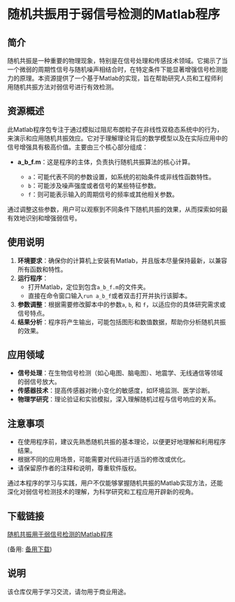 # 随机共振用于弱信号检测的Matlab程序

## 简介

随机共振是一种重要的物理现象，特别是在信号处理和传感技术领域。它揭示了当一个微弱的周期性信号与随机噪声相结合时，在特定条件下能显著增强信号检测能力的原理。本资源提供了一个基于Matlab的实现，旨在帮助研究人员和工程师利用随机共振方法对弱信号进行有效检测。

## 资源概述

此Matlab程序包专注于通过模拟过阻尼布朗粒子在非线性双稳态系统中的行为，来演示和应用随机共振效应。它对于理解理论背后的数学模型以及在实际应用中的信号增强具有极高价值。主要由三个核心部分组成：

- **a_b_f.m**：这是程序的主体，负责执行随机共振算法的核心计算。
  
  - `a`：可能代表不同的参数设置，如系统的初始条件或非线性函数特性。
  - `b`：可能涉及噪声强度或者信号的某些特征参数。
  - `f`：则可能表示输入的周期信号的频率或其他相关参数。

通过调整这些参数，用户可以观察到不同条件下随机共振的效果，从而探索如何最有效地识别和增强弱信号。

## 使用说明

1. **环境要求**：确保你的计算机上安装有Matlab，并且版本尽量保持最新，以兼容所有函数和特性。
2. **运行程序**：
   - 打开Matlab，定位到包含`a_b_f.m`的文件夹。
   - 直接在命令窗口输入`run a_b_f`或者双击打开并执行该脚本。
3. **参数调整**：根据需要修改脚本中的参数`a`, `b`, 和 `f`，以适应你的具体研究需求或信号特点。
4. **结果分析**：程序将产生输出，可能包括图形和数值数据，帮助你分析随机共振的效果。

## 应用领域

- **信号处理**：在生物信号检测（如心电图、脑电图）、地震学、无线通信等领域的弱信号放大。
- **传感器技术**：提高传感器对微小变化的敏感度，如环境监测、医学诊断。
- **物理学研究**：理论验证和实验模拟，深入理解随机过程与信号响应的关系。

## 注意事项

- 在使用程序前，建议先熟悉随机共振的基本理论，以便更好地理解和利用程序结果。
- 根据不同的应用场景，可能需要对代码进行适当的修改或优化。
- 请保留原作者的注释和说明，尊重软件版权。

通过本程序的学习与实践，用户不仅能够掌握随机共振的Matlab实现方法，还能深化对弱信号检测技术的理解，为科学研究和工程应用开辟新的视角。

## 下载链接
[随机共振用于弱信号检测的Matlab程序](https://pan.quark.cn/s/c5a2d994c722) 

(备用: [备用下载](https://pan.baidu.com/s/1QGcnya8-KKXibDBR02hwxQ?pwd=1234))

## 说明

该仓库仅用于学习交流，请勿用于商业用途。
